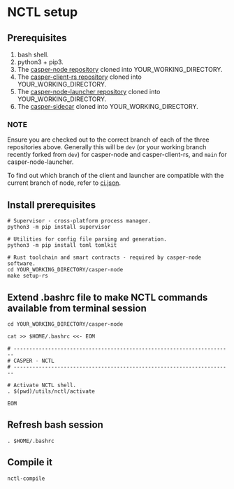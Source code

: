 # NCTL setup

## Prerequisites

1. bash shell.
1. python3 + pip3.
1. The [casper-node repository](https://github.com/casper-network/casper-node) cloned into YOUR_WORKING_DIRECTORY.
1. The [casper-client-rs repository](https://github.com/casper-ecosystem/casper-client-rs) cloned into YOUR_WORKING_DIRECTORY.
1. The [casper-node-launcher repository](https://github.com/casper-network/casper-node-launcher) cloned into YOUR_WORKING_DIRECTORY.
1. The [casper-sidecar](https://github.com/casper-network/casper-sidecar) cloned into YOUR_WORKING_DIRECTORY.

### NOTE

Ensure you are checked out to the correct branch of each of the three repositories above.  Generally this will
be `dev` (or your working branch recently forked from `dev`) for casper-node and casper-client-rs, and `main` for
casper-node-launcher.

To find out which branch of the client and launcher are compatible with the current branch of node, refer to
[ci.json](https://github.com/casper-network/casper-node/blob/dev/utils/nctl/ci/ci.json).

## Install prerequisites

```
# Supervisor - cross-platform process manager.
python3 -m pip install supervisor

# Utilities for config file parsing and generation.
python3 -m pip install toml tomlkit

# Rust toolchain and smart contracts - required by casper-node software.
cd YOUR_WORKING_DIRECTORY/casper-node
make setup-rs
```

## Extend .bashrc file to make NCTL commands available from terminal session

```
cd YOUR_WORKING_DIRECTORY/casper-node

cat >> $HOME/.bashrc <<- EOM

# ----------------------------------------------------------------------
# CASPER - NCTL
# ----------------------------------------------------------------------

# Activate NCTL shell.
. $(pwd)/utils/nctl/activate

EOM
```

## Refresh bash session

```
. $HOME/.bashrc
```
## Compile it

```
nctl-compile
```